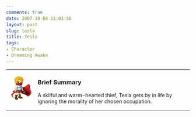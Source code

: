 ```yaml
---
comments: true
date: 2007-10-08 11:03:56
layout: post
slug: tesla
title: Tesla
tags:
- Character
- Dreaming Awake
---
```


<table border="0" cellspacing="10">
<tr>
<td valign="top"><img src="/img/fiction/characters/avatars/tesla.png" /></td>
<td valign="top">
<h3>Brief Summary</h3>
<p>A skilful and warm-hearted thief, Tesla gets by in life by ignoring the morality of her chosen occupation.</p></td>
</tr>
</table>
